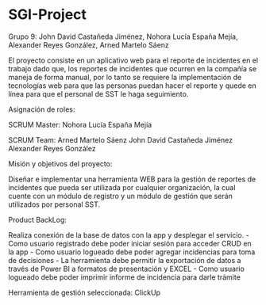 # SGI-Project

Grupo 9: John David Castañeda Jiménez, Nohora Lucía España Mejía, Alexander Reyes González, Arned Martelo Sáenz

El proyecto consiste en un aplicativo web para el reporte de incidentes en el trabajo dado que, los reportes de incidentes que ocurren en la compañía se maneja de forma manual, por lo tanto se requiere la implementación de tecnologías web para que las personas puedan hacer el reporte y quede en línea para que el personal de SST le haga seguimiento.

Asignación de roles:

SCRUM Master: Nohora Lucía España Mejía

SCRUM Team: Arned Martelo Sáenz
            John David Castañeda Jiménez
            Alexander Reyes González
            
Misión y objetivos del proyecto:

Diseñar e implementar una herramienta WEB para la gestión de reportes de incidentes que pueda ser utilizada por cualquier organización, la cual cuente con un módulo de registro y un módulo de gestión que serán utilizados por personal SST.

Product BackLog:

Realiza conexión de la base de datos con la app y desplegar el servicio. - Como usuario registrado debe poder iniciar sesión para acceder CRUD en la app - Como usuario logueado debe poder agregar incidencias para toma de decisiones - La herramienta debe permitir la exportación de datos a través de Power BI a formatos de presentación y EXCEL - Como usuario logueado debe poder imprimir informe de incidencia para darle trámite

Herramienta de gestión seleccionada: ClickUp
 
